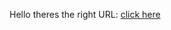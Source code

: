 Hello
theres the right URL:
<a href="https://simonbravek.github.io/blahojoga_git/thx_reset.html">click here</a>

